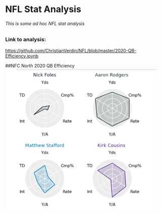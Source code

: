 # NFL Stat Analysis
###### This is some ad hoc NFL stat analysis



### Link to analysis:

https://github.com/ChristianVerdin/NFL/blob/master/2020-QB-Efficiency.ipynb




##NFC North 2020 QB Efficiency
![header image](https://github.com/ChristianVerdin/NFL/blob/master/NFC_North_QB_2020.PNG?raw=True)
